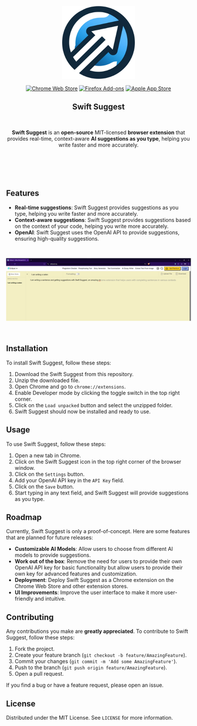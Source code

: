 <p align="center">
  <img src="icons/icon128.png" alt="Swift Suggest Logo" width="200">
</p>
<p align="center"><a rel="noreferrer noopener" href="https://chromewebstore.google.com/detail/dark-reader/eimadpbcbfnmbkopoojfekhnkhdbieeh"><img alt="Chrome Web Store" src="https://img.shields.io/badge/Chrome-141e24.svg?&style=for-the-badge&logo=google-chrome&logoColor=white"></a>  <a rel="noreferrer noopener" href="https://addons.mozilla.org/firefox/addon/darkreader/"><img alt="Firefox Add-ons" src="https://img.shields.io/badge/Firefox-141e24.svg?&style=for-the-badge&logo=firefox-browser&logoColor=white"></a>  <a rel="noreferrer noopener" href="https://darkreader.org/safari/"><img alt="Apple App Store" src="https://img.shields.io/badge/Safari-141e24.svg?&style=for-the-badge&logo=safari&logoColor=white"></a> 


<h2 align="center">Swift Suggest</h2>

<br/>
<p align="center"><strong>Swift Suggest</strong> is an <strong>open-source</strong> MIT-licensed <strong>browser extension</strong> that provides real-time, context-aware <strong> AI suggestions as you type</strong>, helping you write faster and more accurately. </p>
<br/>
<br/>

<br/>
<br/>

## Features

- **Real-time suggestions**: Swift Suggest provides suggestions as you type, helping you write faster and more accurately.
- **Context-aware suggestions**: Swift Suggest provides suggestions based on the context of your code, helping you write more accurately.
- **OpenAI**: Swift Suggest uses the OpenAI API to provide suggestions, ensuring high-quality suggestions.

<br>

![screenshot](demo/demo_screenshot.png)

<br>

## Installation

To install Swift Suggest, follow these steps:

1. Download the Swift Suggest from this repository.
2. Unzip the downloaded file.
3. Open Chrome and go to `chrome://extensions`.
4. Enable Developer mode by clicking the toggle switch in the top right corner.
5. Click on the `Load unpacked` button and select the unzipped folder.
6. Swift Suggest should now be installed and ready to use.

## Usage

To use Swift Suggest, follow these steps:

1. Open a new tab in Chrome.
2. Click on the Swift Suggest icon in the top right corner of the browser window.
3. Click on the `Settings` button.
4. Add your OpenAI API key in the `API Key` field.
5. Click on the `Save` button.
6. Start typing in any text field, and Swift Suggest will provide suggestions as you type.

## Roadmap

Currently, Swift Suggest is only a proof-of-concept. 
Here are some features that are planned for future releases:

- **Customizable AI Models**: Allow users to choose from different AI models to provide suggestions.
- **Work out of the box**: Remove the need for users to provide their own OpenAI API key for basic functionality but allow users to provide their own key for advanced features and customization.
- **Deployment**: Deploy Swift Suggest as a Chrome extension on the Chrome Web Store and other extension stores.
- **UI Improvements**: Improve the user interface to make it more user-friendly and intuitive.


## Contributing

Any contributions you make are **greatly appreciated**. To contribute to Swift Suggest, follow these steps:

1. Fork the project.
2. Create your feature branch (`git checkout -b feature/AmazingFeature`).
3. Commit your changes (`git commit -m 'Add some AmazingFeature'`).
4. Push to the branch (`git push origin feature/AmazingFeature`).
5. Open a pull request.

If you find a bug or have a feature request, please open an issue.

## License

Distributed under the MIT License. See `LICENSE` for more information.




